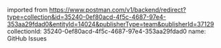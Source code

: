 imported from https://www.postman.com/v1/backend/redirect?type=collection&id=35240-0ef80acd-4f5c-4687-97e4-353aa29fdad0&entityId=14024&publisherType=team&publisherId=37129
collectionId: 35240-0ef80acd-4f5c-4687-97e4-353aa29fdad0
name: GitHub Issues